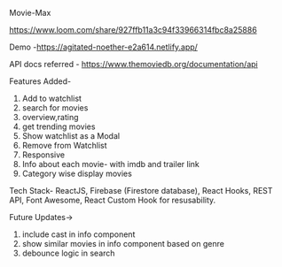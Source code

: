Movie-Max 

https://www.loom.com/share/927ffb11a3c94f33966314fbc8a25886

Demo -https://agitated-noether-e2a614.netlify.app/

API docs referred - https://www.themoviedb.org/documentation/api

Features Added- 
1. Add to watchlist
2. search for movies
3. overview,rating
4. get trending movies
5. Show watchlist as a Modal
6. Remove from Watchlist
7. Responsive
8. Info about each movie- with imdb and trailer link 
9. Category wise display movies

Tech Stack- ReactJS, Firebase (Firestore database), React Hooks, REST API, Font Awesome, React Custom Hook for resusability. 

Future Updates->

1. include cast in info component
2. show similar movies in info component based on genre
3. debounce logic in search

